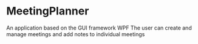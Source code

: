 # MeetingPlanner
An application based on the GUI framework WPF
The user can create and manage meetings and add notes to individual meetings
